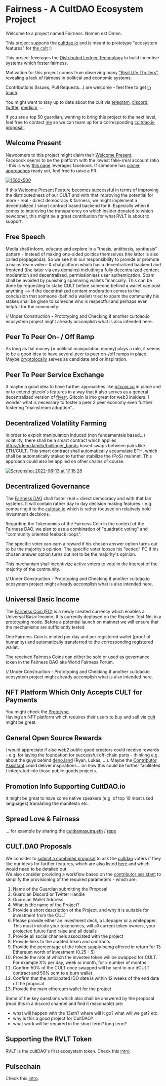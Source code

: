# Fairness - A CultDAO Ecosystem Project

Welcome to a project named Fairness. Nomen est Omen.

This project supports the [cultdao.io](https://cultdao.io) and is meant to prototype "ecosystem features" for [the cult](https://www.youtube.com/watch?v=6IoAp1f3tVk) :) 

This project leverages the [Distributed Ledger Technology](https://github.com/michael-spengler/distributed-ledger-technology-hands-on-lecture) to build  incentive systems which foster fairness. 

Motivation for this project comes from observing many ["Real Life Thrillers"](https://github.com/michael-spengler/distributed-ledger-technology-hands-on-lecture/blob/main/fun-facts/real-life-thrillers.md) revealing a lack of fairness in political and economic systems.

Contributions (Issues, Pull Requests...) are welcome - feel free to get [in touch](https://t.me/danceplanner).    

You might want to stay up to date about the cult  via [telegram](t.me/cultdaothemany), [discord](https://discord.gg/jrTjx4F6Xk), [twitter](https://twitter.com/wearecultdao), [medium](https://wearecultdao.medium.com/), ...  

If you are a top 50 guardian, wanting to bring this project to the next level, feel free to contact [me](https://t.me/danceplanner) so we can team up for a corresponding [cultdao.io proposal](https://app.cultdao.io/submitProposal). 

## Welcome Present 
Newcomers to this project might claim their [Welcome Present](https://cultdao-ecosystem.eth.limo).   
Facebook seems to be the platform with the lowest fake-/real account ratio - this is why [this page](https://cultdao-ecosystem.eth.limo) leverages facebook. If someone has [cooler approaches](https://www.youtube.com/watch?v=TbyVyVNsyys) ready yet, feel free to raise a PR.  

[![1500x500](https://user-images.githubusercontent.com/43786652/173186666-59020ce5-d29e-457a-94ee-a389471ac2de.jpeg)](https://cultdao-ecosystem.eth.limo)

If this [Welcome Present Feature](https://cultdao-ecosystem.eth.limo) becomes successful in terms of improving the distributedness of our CULT and with that improving the potential for more - real - direct democracy & fairness, we might implement a decentralized / smart contract based backend for it. Especially when it comes to improving the transparency on which insider donated to which newcomer, this might be a great contribution for what RVLT is about to support. 

## Free Speech
Media shall inform, educate and explore in a "thesis, antithesis, synthesis" pattern - instead of making one-sided politics themselves (the latter is also called propaganda). So we see it in our responsibility to provide or promote a mainstream video- & chatplatform which has a decentralized backend and frontend (the latter via ens.domains) including a fully decentralized content moderation and decentralized, permissionless user authentication. 
Spam shall be avoided by punishing spamming wallets financially. This can be done by requesting to stake CULT before someone behind a wallet can post anything --> if the decentralized content moderation comes to the conclusion that someone (behind a wallet) tried to spam the community his stakes shall be given to someone who is respectful and perhaps even helpful for the community.

// Under Construction - Prototyping and Checking if another cultdao.io ecosystem project might already accomplish what is also intended here.

## Peer To Peer On- / Off Ramp
As long as fiat money (= political manipulation money) plays a role, it seems to be a good idea to have several peer to peer on-/off ramps in place. Maybe [cryptolocally](https://www.youtube.com/watch?v=VE52OpawDTk) serves as candidate and or inspiration. 

## Peer To Peer Service Exchange
It maybe a good idea to have further approaches like [gitcoin.co](https://gitcoin.co) in place and or to extend gitcoin's features in a way that it also serves as a general decentralized version of [fiverr](https://www.fiverr.com/). Gitcoin is imo great for web3 insiders. I wonder what is necessary to foster a peer 2 peer economy even further fostering "mainstream adoption"...

## Decentralized Volatility Farming
In order to exploit manipulation induced (non fundamentals based...) volatility, there shall be a smart contract which applies https://deno.land/x/bollinger_bands based swaps between pairs like ETH/CULT. This smart contract shall automatically accumulate ETH, which shall be automatically staked to further stabilize the (PoS) mainnet. This approach could also be applied on other chains of course. 


[![Screenshot 2022-06-13 at 17 15 28](https://user-images.githubusercontent.com/43786652/173386659-e8a73aec-bd77-4a73-8e6e-9a1dcc0e480d.png)](https://www.youtube.com/watch?v=J7GY1Xg6X20)

## Decentralized Governance
The [Fairness DAO](https://github.com/distributed-ledger-technology/fairness/tree/main/dao) shall foster real = direct democracy and with that fair systems. It will contain rather day to day decision making features - e.g. comparing it to the [cultdao.io](https://cultdao.io) which is rather focused on relatively bold investment decisions.  

Regarding the Tokenomics of the Fairness Coin in the context of the Fairness DAO, we plan to use a combination of "quadratic voting" and "community oriented feeback loops". 

The specific voter can earn a reward if his chosen answer option turns out to be the majority's opinion. 
The specific voter looses his "betted" FC if his chosen answer option turns out not to be the majority's opinion. 

This mechanism shall incentivize active voters to vote in the interest of the majority of the community.

// Under Construction - Prototyping and Checking if another cultdao.io ecosystem project might already accomplish what is also intended here.

## Universal Basic Income
The [Fairness Coin (FC)](https://github.com/distributed-ledger-technology/fairness/tree/main/coin) is a newly created currency which enables a Universal Basic Income. It is currently deployed on the Ropsten Test Net in a prototyping mode. Before a potential launch on mainnet we will ensure that the mechanisms are sufficiently tested.

One Fairness Coin is minted per day and per registered wallet (proof of humanity) and automatically transferred to the corresponding registered wallet.

The received Fairness Coins can either be sold or used as governance token in the Fairness DAO aka World Fairness Forum.

// Under Construction - Prototyping and Checking if another cultdao.io ecosystem project might already accomplish what is also intended here.

## NFT Platform Which Only Accepts CULT for Payments 
You might check the [Prototype](https://github.com/michael-spengler/fairness/tree/main/nft-platform-which-only-accepts-cult-for-payments).  
Having an NFT platform which requires their users to buy and sell via [cult](https://coinmarketcap.com/currencies/cult-dao) might be great.

## General Open Source Rewards
I would appreciate if also web2 public good creators could receive rewards - e.g. for laying the foundation for successful off-chain parts - thinking e.g. about the guys behind [deno.land](https://deno.land/) (Ryan, Lukas, ...). Maybe the [Contributor Assistant](https://github.com/contributor-assistant) could deliver inspirations... on how this could be further facilitated / integrated into those public goods projects.  

## Promotion Info Supporting CultDAO.io
It might be great to have some native speakers (e.g. of top 10 most used languages) translating the manifesto etc. 

## Spread Love & Fairness
... for example by sharing the [cultkamasutra.eth](https://cultkamasutra.eth.limo) / [repo](https://github.com/michael-spengler/cultkamasutra)  

## CULT.DAO Proposals
We consider to [submit a combined proposal](https://app.cultdao.io/submitProposal) to ask the [cultdao](https://cultdao.io) voters if they like our ideas for further features, which are also listed [here](https://github.com/michael-spengler/fairness/blob/main/README.md) and which would need to be detailed out.    
We also consider providing a workflow based on the [contributor assistant](https://github.com/contributor-assistant) to simplify the provisioning of the required parameters - which are:   
1. Name of the Guardian submitting the Proposal   
2. Guardian Discord or Twitter Handle   
3. Guardian Wallet Address   
4. What is the name of the Project?  
5. Provide a short description of the Project, and why it is suitable for investment from the CULT  
6. Please provide either an investment deck, a Litepaper or a whitepaper. This must include your tokenomics, will all current token owners, your projected future fund raise and all details    
7. Provide all social channels associated with the project  
8. Provide links to the audited token and contracts  
9. Provide the percentage of the token supply being offered in return for 13 Ethereum worth of investment (0.25 - 5)  
10. Provide the rate at which the investee token will be swapped for CULT. For example X% per day, week or month, for x number of months  
11. Confirm 50% of the CULT once swapped will be sent to our dCULT contract and 50% sent to a burn wallet  
12. Confirm that the anticipated IDO date is within 12 weeks of the end date of the proposal  
13. Provide the main ethereum wallet for the project        


Some of the key questions which also shall be answered by the proposal (read this in a discord channel and find it reasonable) are:
- what will happen with the 13eth? where will it go? what will we get? etc.  
- why is this a good project for CultDAO?  
- what work will be required in the short term? long term?  


## Supporting the RVLT Token
RVLT is the cultDAO's first ecosystem token. Check this [intro](https://youtu.be/PXlGZFZCPdI?t=47). 

## Pulsechain
Check this [intro](https://www.youtube.com/watch?v=8OIF7jERK4c). 
